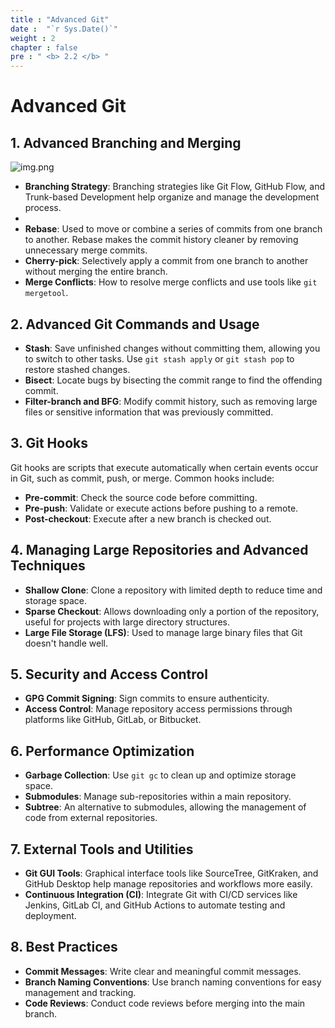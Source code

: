 ```yaml
---
title : "Advanced Git"
date :  "`r Sys.Date()`" 
weight : 2
chapter : false
pre : " <b> 2.2 </b> "
---
```


# Advanced Git

## 1. Advanced Branching and Merging
![img.png](/Users/vuquangthanh/Desktop/Nb_Thanhvivuu/static/images/GitNB/img.png)

- **Branching Strategy**: Branching strategies like Git Flow, GitHub Flow, and Trunk-based Development help organize and manage the development process.
- 
- **Rebase**: Used to move or combine a series of commits from one branch to another. Rebase makes the commit history cleaner by removing unnecessary merge commits.
- **Cherry-pick**: Selectively apply a commit from one branch to another without merging the entire branch.
- **Merge Conflicts**: How to resolve merge conflicts and use tools like `git mergetool`.

## 2. Advanced Git Commands and Usage
- **Stash**: Save unfinished changes without committing them, allowing you to switch to other tasks. Use `git stash apply` or `git stash pop` to restore stashed changes.
- **Bisect**: Locate bugs by bisecting the commit range to find the offending commit.
- **Filter-branch and BFG**: Modify commit history, such as removing large files or sensitive information that was previously committed.

## 3. Git Hooks
Git hooks are scripts that execute automatically when certain events occur in Git, such as commit, push, or merge. Common hooks include:
- **Pre-commit**: Check the source code before committing.
- **Pre-push**: Validate or execute actions before pushing to a remote.
- **Post-checkout**: Execute after a new branch is checked out.

## 4. Managing Large Repositories and Advanced Techniques
- **Shallow Clone**: Clone a repository with limited depth to reduce time and storage space.
- **Sparse Checkout**: Allows downloading only a portion of the repository, useful for projects with large directory structures.
- **Large File Storage (LFS)**: Used to manage large binary files that Git doesn't handle well.

## 5. Security and Access Control
- **GPG Commit Signing**: Sign commits to ensure authenticity.
- **Access Control**: Manage repository access permissions through platforms like GitHub, GitLab, or Bitbucket.

## 6. Performance Optimization
- **Garbage Collection**: Use `git gc` to clean up and optimize storage space.
- **Submodules**: Manage sub-repositories within a main repository.
- **Subtree**: An alternative to submodules, allowing the management of code from external repositories.

## 7. External Tools and Utilities
- **Git GUI Tools**: Graphical interface tools like SourceTree, GitKraken, and GitHub Desktop help manage repositories and workflows more easily.
- **Continuous Integration (CI)**: Integrate Git with CI/CD services like Jenkins, GitLab CI, and GitHub Actions to automate testing and deployment.

## 8. Best Practices
- **Commit Messages**: Write clear and meaningful commit messages.
- **Branch Naming Conventions**: Use branch naming conventions for easy management and tracking.
- **Code Reviews**: Conduct code reviews before merging into the main branch.
